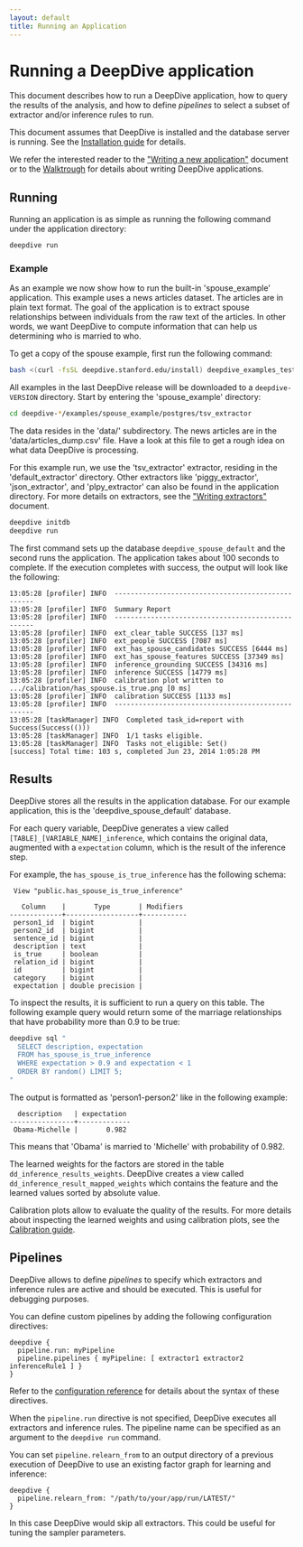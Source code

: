 ```yaml
---
layout: default
title: Running an Application
---
```


# Running a DeepDive application

This document describes how to run a DeepDive application, how to query the
results of the analysis, and how to define *pipelines* to select a subset of
extractor and/or inference rules to run.

This document assumes that DeepDive is installed and the database server is
running. See the [Installation guide](installation.html) for details.

We refer the interested reader to the ["Writing a new
application"](writing.html) document or to the
[Walktrough](walkthrough/walkthrough.html) for details about writing DeepDive
applications.


## Running
<!-- TODO This section overlaps too much with tutorial. Should be removed perhaps? -->

Running an application is as simple as running the following command under the application directory:

```bash
deepdive run
```

### Example

As an example we now show how to run  the built-in 'spouse_example' application.
This example uses a news articles dataset. The articles are in plain text
format. The goal of the application is to extract spouse relationships between
individuals from the raw text of the articles. In other words, we want DeepDive
to compute information that can help us determining who is married to who.

To get a copy of the spouse example, first run the following command:

```bash
bash <(curl -fsSL deepdive.stanford.edu/install) deepdive_examples_tests
```

All examples in the last DeepDive release will be downloaded to a `deepdive-VERSION` directory.
Start by entering the 'spouse_example' directory:

```bash
cd deepdive-*/examples/spouse_example/postgres/tsv_extractor
```

The data resides in the 'data/' subdirectory. The news articles are in the
'data/articles_dump.csv' file. Have a look at this file to get a rough idea
on what data DeepDive is processing.

For this example run, we use the 'tsv_extractor' extractor, residing in
the 'default_extractor' directory. Other extractors like 'piggy_extractor', 'json_extractor', and
'plpy_extractor' can also be found in the application directory. For more
details on extractors, see the ["Writing extractors"](extractors.html) document.

```bash
deepdive initdb
deepdive run
```

The first command sets up the database `deepdive_spouse_default` and the second runs the
application. The application takes about 100 seconds to complete. If the
execution completes with success, the output will look like the following:

    13:05:28 [profiler] INFO  --------------------------------------------------
    13:05:28 [profiler] INFO  Summary Report
    13:05:28 [profiler] INFO  --------------------------------------------------
    13:05:28 [profiler] INFO  ext_clear_table SUCCESS [137 ms]
    13:05:28 [profiler] INFO  ext_people SUCCESS [7087 ms]
    13:05:28 [profiler] INFO  ext_has_spouse_candidates SUCCESS [6444 ms]
    13:05:28 [profiler] INFO  ext_has_spouse_features SUCCESS [37349 ms]
    13:05:28 [profiler] INFO  inference_grounding SUCCESS [34316 ms]
    13:05:28 [profiler] INFO  inference SUCCESS [14779 ms]
    13:05:28 [profiler] INFO  calibration plot written to .../calibration/has_spouse.is_true.png [0 ms]
    13:05:28 [profiler] INFO  calibration SUCCESS [1133 ms]
    13:05:28 [profiler] INFO  --------------------------------------------------
    13:05:28 [taskManager] INFO  Completed task_id=report with Success(Success(()))
    13:05:28 [taskManager] INFO  1/1 tasks eligible.
    13:05:28 [taskManager] INFO  Tasks not_eligible: Set()
    [success] Total time: 103 s, completed Jun 23, 2014 1:05:28 PM

## <a name="results" href="#"></a> Results

DeepDive stores all the results in the application database. For our example
application, this is the 'deepdive_spouse_default' database.

For each query variable, DeepDive generates a view called
`[TABLE]_[VARIABLE_NAME]_inference`, which contains the original data, augmented
with a `expectation` column, which is the result of the inference step.

For example, the `has_spouse_is_true_inference` has the
following schema:

     View "public.has_spouse_is_true_inference"

       Column    |       Type       | Modifiers
    -------------+------------------+-----------
     person1_id  | bigint           |
     person2_id  | bigint           |
     sentence_id | bigint           |
     description | text             |
     is_true     | boolean          |
     relation_id | bigint           |
     id          | bigint           |
     category    | bigint           |
     expectation | double precision |

To inspect the results, it is sufficient to run a query on this table. The
following example query would return some of the marriage relationships that
have probability more than 0.9 to be true:

```bash
deepdive sql "
  SELECT description, expectation
  FROM has_spouse_is_true_inference
  WHERE expectation > 0.9 and expectation < 1
  ORDER BY random() LIMIT 5;
"
```

The output is formatted as 'person1-person2' like in the following example:

      description   | expectation
    ----------------+-------------
     Obama-Michelle |       0.982

This means that 'Obama' is married to 'Michelle' with probability of 0.982.

The learned weights for the factors are stored in the table
`dd_inference_results_weights`. DeepDive creates a view called
`dd_inference_result_mapped_weights` which contains the feature and the
learned values sorted by absolute value.

Calibration plots allow to evaluate the quality of the results. For more details
about inspecting the learned weights and using calibration plots, see the
[Calibration guide](calibration.html).

## <a name="pipelines" href="#"></a> Pipelines

DeepDive allows to define *pipelines* to specify which extractors and inference
rules are active and should be executed. This is useful for debugging purposes.

You can define custom pipelines by adding the following configuration directives:

    deepdive {
      pipeline.run: myPipeline
      pipeline.pipelines { myPipeline: [ extractor1 extractor2 inferenceRule1 ] }
    }

Refer to the [configuration reference](configuration.html#pipelines) for details
about the syntax of these directives.

When the `pipeline.run` directive is not specified, DeepDive executes all
extractors and inference rules.
The pipeline name can be specified as an argument to the `deepdive run` command.

You can set `pipeline.relearn_from` to an output directory of a previous
execution of DeepDive to use an existing factor graph for learning and
inference:

    deepdive {
      pipeline.relearn_from: "/path/to/your/app/run/LATEST/"
    }

In this case DeepDive would skip all extractors. This could be useful for tuning
the sampler parameters.

